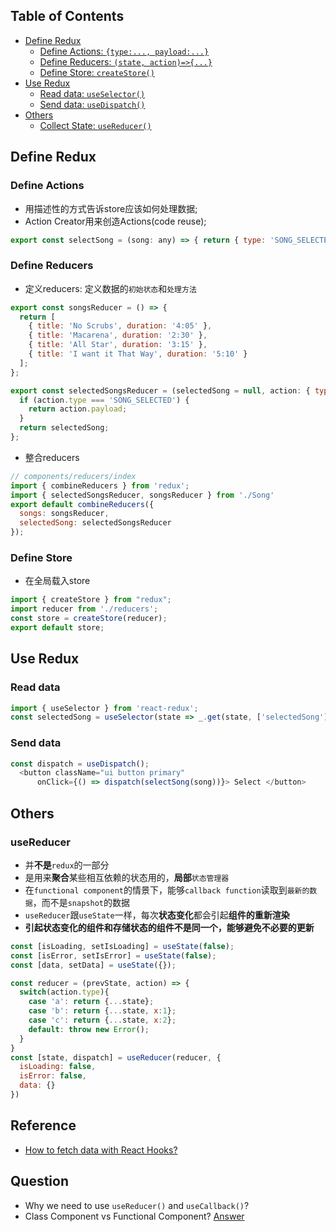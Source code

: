 
## Table of Contents

- [Define Redux](#define-redux)
  - [Define Actions: `{type:..., payload:...}`](#define-actions)
  - [Define Reducers: `(state, action)=>{...}`](#define-reducers)
  - [Define Store: `createStore()`](#define-store)
- [Use Redux](#use-redux)
  - [Read data: `useSelector()`](#read-data)
  - [Send data: `useDispatch()`](#send-data)
- [Others](#others)
  - [Collect State: `useReducer()`](#usereducer)

<!-- END doctoc generated TOC please keep comment here to allow auto update -->

## Define Redux
###  Define Actions
- 用描述性的方式告诉store应该如何处理数据;
- Action Creator用来创造Actions(code reuse);
```javascript
export const selectSong = (song: any) => { return { type: 'SONG_SELECTED', payload: song } }; 
```

### Define Reducers
- 定义reducers: 定义数据的`初始状态`和`处理方法`
```javascript
export const songsReducer = () => {
  return [
    { title: 'No Scrubs', duration: '4:05' },
    { title: 'Macarena', duration: '2:30' },
    { title: 'All Star', duration: '3:15' },
    { title: 'I want it That Way', duration: '5:10' }
  ];
};

export const selectedSongsReducer = (selectedSong = null, action: { type: string, payload: any }) => {
  if (action.type === 'SONG_SELECTED') {
    return action.payload;
  }
  return selectedSong;
};
```

- 整合reducers
```javascript
// components/reducers/index
import { combineReducers } from 'redux';
import { selectedSongsReducer, songsReducer } from './Song'
export default combineReducers({
  songs: songsReducer,
  selectedSong: selectedSongsReducer
});
```

### Define Store
- 在全局载入store
```javascript
import { createStore } from "redux";
import reducer from './reducers';
const store = createStore(reducer);
export default store;
```

## Use Redux
### Read data
```javascript
import { useSelector } from 'react-redux';
const selectedSong = useSelector(state => _.get(state, ['selectedSong'], null));
```

### Send data
```javascript
const dispatch = useDispatch();
  <button className="ui button primary" 
      onClick={() => dispatch(selectSong(song))}> Select </button>
```

## Others
### useReducer
- 并**不是**`redux`的一部分
- 是用来**聚合**某些相互依赖的状态用的，**局部**`状态管理器`
- 在`functional component`的情景下，能够`callback function`读取到`最新的数据`，而不是`snapshot`的数据
- `useReducer`跟`useState`一样，每次**状态变化**都会引起**组件的重新渲染**
- **引起状态变化的组件和存储状态的组件不是同一个，能够避免不必要的更新**
```javascript
const [isLoading, setIsLoading] = useState(false);
const [isError, setIsError] = useState(false);
const [data, setData] = useState({});
```
```javascript
const reducer = (prevState, action) => {
  switch(action.type){
    case 'a': return {...state};
    case 'b': return {...state, x:1};
    case 'c': return {...state, x:2};
    default: throw new Error();
  }
}
const [state, dispatch] = useReducer(reducer, {
  isLoading: false,
  isError: false,
  data: {}
})
```

## Reference
- [How to fetch data with React Hooks?](https://www.robinwieruch.de/react-hooks-fetch-data)

## Question
- Why we need to use `useReducer()` and `useCallback()`?
- Class Component vs Functional Component? [Answer](https://overreacted.io/zh-hans/how-are-function-components-different-from-classes/)

